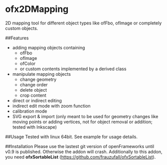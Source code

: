 # ofx2DMapping
2D mapping tool for different object types like ofFbo, ofImage or completely custom objects.

##Features
- adding mapping objects containing 
  - ofFbo 
  - ofImage 
  - ofColor 
  - or custom contents implemented by a derived class
- manipulate mapping objects
  - change geometry
  - change order
  - delete object
  - crop content
- direct or indirect editing
- indirect edit mode with zoom function
- calibration mode
- SVG export & import (only meant to be used for geometry changes like moving points or adding vertices, not for object removal or addition; tested with Inkscape)

##Usage
Tested with linux 64bit. See example for usage details.

##Installation
Please use the lastest git version of openFrameworks until v0.9 is published. Otherwise the addon will crash. 
Additionally to this addon, you need **ofxSortableList** (https://github.com/frauzufall/ofxSortableList).
